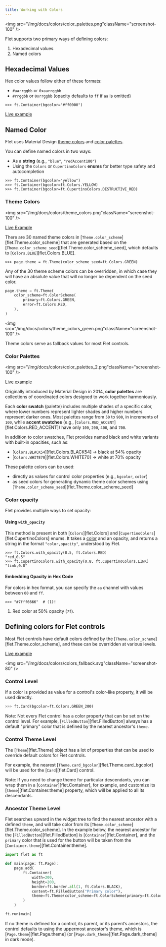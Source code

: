 ```yaml
---
title: Working with Colors
---
```


<img src="/img/docs/colors/color_palettes.png"className="screenshot-100" />

Flet supports two primary ways of defining colors:

1. Hexadecimal values
2. Named colors

## Hexadecimal Values

Hex color values follow either of these formats:

* `#aarrggbb` or `0xaarrggbb`
* `#rrggbb` or `0xrrggbb` (opacity defaults to `ff` if `aa` is omitted)

```python-repl
>>> ft.Container(bgcolor="#ff0000")
```

[Live example](https://flet-controls-gallery.fly.dev/colors/controlcolors)

## Named Color

Flet uses Material Design [theme colors](https://m3.material.io/styles/color-the-color-system/color-roles)
and [color palettes](https://m2.material.io/design/color/the-color-system.html#color-usage-and-palettes).

You can define named colors in two ways:

* As a **string** (e.g., `"blue"`, `"redAccent100"`)
* Using the `Colors` or `CupertinoColors` **enums** for better type safety and autocompletion

```python-repl
>>> ft.Container(bgcolor="yellow")
>>> ft.Container(bgcolor=ft.Colors.YELLOW)
>>> ft.Container(bgcolor=ft.CupertinoColors.DESTRUCTIVE_RED)
```

### Theme Colors

<img src="/img/docs/colors/theme_colors.png"className="screenshot-100" />

[Live Example](https://flet-controls-gallery.fly.dev/colors/themecolors)

There are 30 named theme colors in [`Theme.color_scheme`][flet.Theme.color_scheme] that are generated based on
the [`Theme.color_scheme_seed`][flet.Theme.color_scheme_seed], which defaults to [`Colors.BLUE`][flet.Colors.BLUE].

```python-repl
>>> page.theme = ft.Theme(color_scheme_seed=ft.Colors.GREEN)
```

Any of the 30 theme scheme colors can be overridden, in which case they will have an absolute value
that will no longer be dependent on the seed color.

```python
page.theme = ft.Theme(
    color_scheme=ft.ColorScheme(
        primary=ft.Colors.GREEN,
        error=ft.Colors.RED,
    ),
)
```

<img src="/img/docs/colors/theme_colors_green.png"className="screenshot-100" />

Theme colors serve as fallback values for most Flet controls.

### Color Palettes

<img src="/img/docs/colors/color_palettes_2.png"className="screenshot-100" />

[Live example](https://flet-controls-gallery.fly.dev/colors/colorspalettes)

Originally introduced by Material Design in 2014, **color palettes** are collections of coordinated
colors designed to work together harmoniously.

Each **color swatch** (palette) includes multiple shades of a specific color, where lower numbers
represent lighter shades and higher numbers represent darker ones.
Most palettes range from `50` to `900`, in increments of `100`, while **accent swatches**
(e.g., [`Colors.RED_ACCENT`][flet.Colors.RED_ACCENT]) have only `100`, `200`, `400`, and `700`.

In addition to color swatches, Flet provides named black and white variants with built-in opacities, such as:
- [`Colors.BLACK54`][flet.Colors.BLACK54] → black at 54% opacity
- [`Colors.WHITE70`][flet.Colors.WHITE70] → white at 70% opacity

These palette colors can be used:
- directly as values for control color properties (e.g., `bgcolor`, `color`)
- as seed colors for generating dynamic theme color schemes using [`Theme.color_scheme_seed`][flet.Theme.color_scheme_seed]

### Color opacity

Flet provides multiple ways to set opacity:

#### Using `with_opacity`

This method is present in both [`Colors`][flet.Colors] and [`CupertinoColors`][flet.CupertinoColors] enums.
It takes a [color](#) and an opacity, and returns a string in the format `"color,opacity"`, understood by Flet.

```python-repl
>>> ft.Colors.with_opacity(0.5, ft.Colors.RED)
"red,0.5"
>>> ft.CupertinoColors.with_opacity(0.8, ft.CupertinoColors.LINK)
"link,0.8"
```

#### Embedding Opacity in Hex Code

For colors in hex format, you can specify the `aa` channel with values between `00` and `ff`.

```python-repl
>>> "#7fff6666"  # (1)!
```

1. Red color at 50% opacity (`7f`).

## Defining colors for Flet controls

Most Flet controls have default colors defined by the [`Theme.color_scheme`][flet.Theme.color_scheme],
and these can be overridden at various levels.

[Live example](https://flet-controls-gallery.fly.dev/colors/controlcolors)

<img src="/img/docs/colors/colors_fallback.svg"className="screenshot-80" />

### Control Level

If a color is provided as value for a control's color-like property, it will be used directly.

```python
>>> ft.Card(bgcolor=ft.Colors.GREEN_200)
```

Note:
    Not every Flet control has a color property that can be set on the control level.
    For example, [`FilledButton`][flet.FilledButton] always has a default "primary" color
    that is defined by the nearest ancestor's `theme`.

### Control Theme Level

The [`Theme`][flet.Theme] object has a lot of properties that can be used to override default
colors for Flet controls.

For example, the nearest [`Theme.card_bgcolor`][flet.Theme.card_bgcolor] will be used for the
[`Card`][flet.Card] control.

Note:
    If you need to change theme for particular descendants, you can wrap
    them in a [`Container`][flet.Container], for example, and customize its
    [`theme`][flet.Container.theme] property, which will be applied to
    all its descendants.

### Ancestor Theme Level

Flet searches upward in the widget tree to find the nearest ancestor with a defined `theme`, and will take color
from its [`Theme.color_scheme`][flet.Theme.color_scheme]. In the example below, the nearest ancestor for the [`FilledButton`][flet.FilledButton]
is [`Container`][flet.Container], and the `primary` color that is used for the button will be taken from the
[`Container.theme`][flet.Container.theme].

```python
import flet as ft

def main(page: ft.Page):
    page.add(
        ft.Container(
            width=200,
            height=200,
            border=ft.border.all(1, ft.Colors.BLACK),
            content=ft.FilledButton("Primary color"),
            theme=ft.Theme(color_scheme=ft.ColorScheme(primary=ft.Colors.YELLOW))
        )
    )

ft.run(main)
```

If no theme is defined for a control, its parent, or its parent’s ancestors, the control defaults to
using the uppermost ancestor's theme, which is [`Page.theme`][flet.Page.theme]
(or [`Page.dark_theme`][flet.Page.dark_theme] in dark mode).
